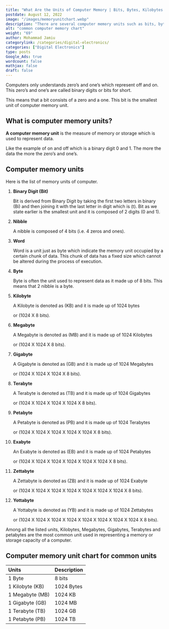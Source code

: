 ```yaml
---
title: "What Are the Units of Computer Memory | Bits, Bytes, Kilobytes and other units"
postdate: August 12, 2022
image: "/images/memoryunitchart.webp"
description: "There are several computer memory units such as bits, bytes, kilobytes, megabyte, gigbytes, terabytes, petabytes etc."
alt: "common computer memory chart"
weight: "69"
author: Mohammad Jamiu
categorylink: /categories/digital-electronics/
categories: ["Digital Electronics"]
type: posts
Google_Ads: true
wordcount: false
mathjax: false
draft: false
---
```


Computers only understands zero’s and one’s which represent off and on. This zero’s and one’s are called binary digits or bits for short.

This means that a bit consists of a zero and a one. This bit is the smallest unit of computer memory unit.

## What is computer memory units?

**A computer memory unit** is the measure of memory or storage which is used to represent data.

Like the example of on and off which is a binary digit 0 and 1. The more the data the more the zero’s and one’s.

## Computer memory units

Here is the list of memory units of computer.

1. **Binary Digit (Bit)**

   Bit is derived from Binary Digit by taking the first two letters in binary (Bi) and then joining it with the last letter in digit which is (t). Bit as we state earlier is the smallest unit and it is composed of 2 digits (0 and 1).

1. **Nibble**

    A nibble is composed of 4 bits (i.e. 4 zeros and ones).

1. **Word**

   Word is a unit just as byte which indicate the memory unit occupied by a certain chunk of data. This chunk of data has a fixed size which cannot be altered during the process of execution.

1. **Byte**

   Byte is often the unit used to represent data as it made up of 8 bits. This means that 2 nibble is a byte.

1. **Kilobyte**

   A Kilobyte is denoted as (KB) and it is made up of 1024 bytes

   or (1024 X 8 bits).

1. **Megabyte**

   A Megabyte is denoted as (MB) and it is made up of 1024 Kilobytes

   or (1024 X 1024 X 8 bits).

1. **Gigabyte**

   A Gigabyte is denoted as (GB) and it is made up of 1024 Megabytes

   or (1024 X 1024 X 1024 X 8 bits).

1. **Terabyte**

   A Terabyte is denoted as (TB) and it is made up of 1024 Gigabytes

   or (1024 X 1024 X 1024 X 1024 X 8 bits).

1. **Petabyte**

   A Petabyte is denoted as (PB) and it is made up of 1024 Terabytes

   or (1024 X 1024 X 1024 X 1024 X 1024 X 8 bits).

1. **Exabyte**

   An Exabyte is denoted as (EB) and it is made up of 1024 Petabytes

   or (1024 X 1024 X 1024 X 1024 X 1024 X 1024 X 8 bits).

1. **Zettabyte**

   A Zettabyte is denoted as (ZB) and it is made up of 1024 Exabyte

   or (1024 X 1024 X 1024 X 1024 X 1024 X 1024 X 1024 X 8 bits).

1. **Yottabyte**

   A Yottabyte is denoted as (YB) and it is made up of 1024 Zettabytes

   or (1024 X 1024 X 1024 X 1024 X 1024 X 1024 X 1024 X 1024 X 8 bits).

Among all the listed units, Kilobytes, Megabytes, Gigabytes, Terabytes and petabytes are the most common unit used in representing a memory or storage capacity of a computer.

## Computer memory unit chart for common units

| Units           | Description |
| :-------------- | :---------- |
| 1 Byte          | 8 bits      |
| 1 Kilobyte (KB) | 1024 Bytes  |
| 1 Megabyte (MB) | 1024 KB     |
| 1 Gigabyte (GB) | 1024 MB     |
| 1 Terabyte (TB) | 1024 GB     |
| 1 Petabyte (PB) | 1024 TB     |
